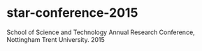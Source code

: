 # star-conference-2015
School of Science and Technology Annual Research Conference, Nottingham Trent University. 2015

